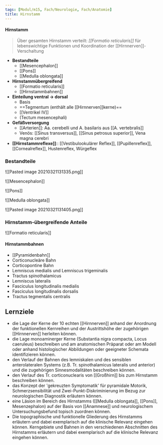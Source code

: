 ```yaml
---
tags: [Modul/m15, Fach/Neurologie, Fach/Anatomie]
title: Hirnstamm
---
```


#### Hirnstamm 
> Über gesamten Hirnstamm verteilt: *[[Formatio reticularis]]* für lebenswichtige Funktionen und Koordination der [[Hirnnerven]]-Verschaltung
- **Bestandteile**
	- [[Mesencephalon]]
	- [[Pons]]
	- [[Medulla oblongata]]
- **Hirnstammübergreifend**
	- [[Formatio reticularis]]
	- [[Hirnstammbahnen]]
- **Einteilung ventral → dorsal**
	- Basis
	- ==Tegmentum (enthält alle [[Hirnnerven]]kerne)==
	- [[Ventrikel IV]]
	- (Tectum mesencephali)
- **Gefäßversorgung**
	- [[Arterien]]: Aa. cerebelli und A. basilaris aus [[A. vertebralis]]
	- Venös: [[Sinus transversus]], [[Sinus petrosus superior]], Vena magna cerebri
- **[[Hirnstammreflexe]]**:: [[Vestibulookulärer Reflex]], [[Pupillenreflex]], [[Cornealreflex]], Hustenreflex, Würgeflex

### Bestandteile
![[Pasted image 20210321131335.png]]

![[Mesencephalon]]

![[Pons]]

![[Medulla oblongata]]

![[Pasted image 20210321131405.png]]

### Hirnstamm-übergreifende Anteile
![[Formatio reticularis]]

#### Hirnstammbahnen
- [[Pyramidenbahn]]
- Corticonucleäre Bahn
- Corticopontine Bahn
- Lemniscus medialis und Lemniscus trigeminalis
- Tractus spinothalamicus
- Lemniscus lateralis
- Fasciculus longitudinalis medialis
- Fasciculus longitudinalis dorsalis
- Tractus tegmentalis centralis


## Lernziele
- die Lage der Kerne der 10 echten [[Hirnnerven]] anhand der Anordnung der funktionellen Kernreihen und der Austrittshöhe der zugehörigen [[Hirnnerven]] herleiten können.
- die Lage monoaminerger Kerne (Substantia nigra compacta, Locus caeruleus) beschreiben und am anatomischen Präparat oder am Modell oder anhand histologischer Abbildungen oder geeigneter Schemata identifizieren können.
- den Verlauf der Bahnen des lemniskalen und des sensiblen anterolateralen Systems (z.B. Tr. spinothalamicus lateralis und anterior) und die zugehörigen Sinnesmodalitäten beschreiben können.
- den Verlauf des Tr. corticonuclearis von [[Großhirn]] bis zum Hirnstamm beschreiben können.
- das Konzept der 'gekreuzten Symptomatik' für pyramidale Motorik, Schmerzsensibilität und Zwei-Punkt-Diskriminierung im Bezug zur neurologischen Diagnostik erläutern können.
- eine Läsion im Bereich des Hirnstamms ([[Medulla oblongata]], [[Pons]], Mesenzephalon) auf der Basis von [[Anamnese]] und neurologischem Untersuchungsbefund topisch zuordnen können.
- Die topographische und funktionelle Gliederung des Hirnstamms erläutern und dabei exemplarisch auf die klinische Relevanz eingehen können. Kerngebiete und Bahnen in den verschiedenen Abschnitten des Hirnstamms erläutern und dabei exemplarisch auf die klinische Relevanz eingehen können.